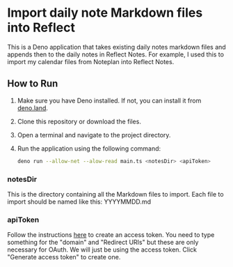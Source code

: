 # Import daily note Markdown files into Reflect

This is a Deno application that takes existing daily notes markdown files and appends then to the daily notes in Reflect Notes. For example, I used this to import my calendar files from Noteplan into Reflect Notes.

## How to Run

1. Make sure you have Deno installed. If not, you can install it from [deno.land](https://deno.land/).
2. Clone this repository or download the files.
3. Open a terminal and navigate to the project directory.
4. Run the application using the following command:
   
   ```bash
   deno run --allow-net --alow-read main.ts <notesDir> <apiToken>
   ```
   
### notesDir

This is the directory containing all the Markdown files to import. Each file to import should be named like this: YYYYMMDD.md

### apiToken

Follow the instructions [here](https://reflect.academy/api) to create an access token. You need to type something for the "domain" and "Redirect URIs" but these are only necessary for OAuth. We will just be using the access token. Click "Generate access token" to create one.